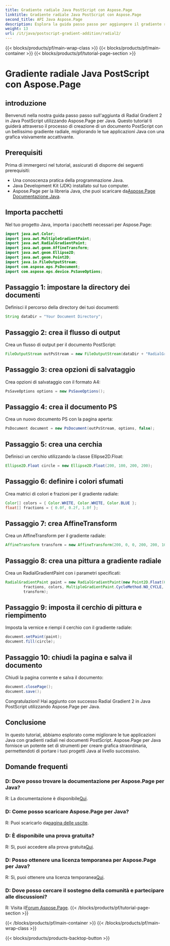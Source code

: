 ```yaml
---
title: Gradiente radiale Java PostScript con Aspose.Page
linktitle: Gradiente radiale Java PostScript con Aspose.Page
second_title: API Java Aspose.Page
description: Esplora la guida passo passo per aggiungere il gradiente radiale in Java PostScript utilizzando Aspose.Page per una grafica straordinaria nelle tue applicazioni Java.
weight: 13
url: /it/java/postscript-gradient-addition/radial2/
---
```


{{< blocks/products/pf/main-wrap-class >}}
{{< blocks/products/pf/main-container >}}
{{< blocks/products/pf/tutorial-page-section >}}

# Gradiente radiale Java PostScript con Aspose.Page

## introduzione
Benvenuti nella nostra guida passo passo sull'aggiunta di Radial Gradient 2 in Java PostScript utilizzando Aspose.Page per Java. Questo tutorial ti guiderà attraverso il processo di creazione di un documento PostScript con un bellissimo gradiente radiale, migliorando le tue applicazioni Java con una grafica visivamente accattivante.
## Prerequisiti
Prima di immergerci nel tutorial, assicurati di disporre dei seguenti prerequisiti:
- Una conoscenza pratica della programmazione Java.
- Java Development Kit (JDK) installato sul tuo computer.
-  Aspose.Page per la libreria Java, che puoi scaricare da[Aspose.Page Documentazione Java](https://reference.aspose.com/page/java/).
## Importa pacchetti
Nel tuo progetto Java, importa i pacchetti necessari per Aspose.Page:
```java
import java.awt.Color;
import java.awt.MultipleGradientPaint;
import java.awt.RadialGradientPaint;
import java.awt.geom.AffineTransform;
import java.awt.geom.Ellipse2D;
import java.awt.geom.Point2D;
import java.io.FileOutputStream;
import com.aspose.eps.PsDocument;
import com.aspose.eps.device.PsSaveOptions;
```
## Passaggio 1: impostare la directory dei documenti
Definisci il percorso della directory dei tuoi documenti:
```java
String dataDir = "Your Document Directory";
```
## Passaggio 2: crea il flusso di output
Crea un flusso di output per il documento PostScript:
```java
FileOutputStream outPsStream = new FileOutputStream(dataDir + "RadialGradient2_outPS.ps");
```
## Passaggio 3: crea opzioni di salvataggio
Crea opzioni di salvataggio con il formato A4:
```java
PsSaveOptions options = new PsSaveOptions();
```
## Passaggio 4: crea il documento PS
Crea un nuovo documento PS con la pagina aperta:
```java
PsDocument document = new PsDocument(outPsStream, options, false);
```
## Passaggio 5: crea una cerchia
Definisci un cerchio utilizzando la classe Ellipse2D.Float:
```java
Ellipse2D.Float circle = new Ellipse2D.Float(200, 100, 200, 200);
```
## Passaggio 6: definire i colori sfumati
Crea matrici di colori e frazioni per il gradiente radiale:
```java
Color[] colors = { Color.WHITE, Color.WHITE, Color.BLUE };
float[] fractions = { 0.0f, 0.2f, 1.0f };
```
## Passaggio 7: crea AffineTransform
Crea un AffineTransform per il gradiente radiale:
```java
AffineTransform transform = new AffineTransform(200, 0, 0, 200, 200, 100);
```
## Passaggio 8: crea una pittura a gradiente radiale
Crea un RadialGradientPaint con i parametri specificati:
```java
RadialGradientPaint paint = new RadialGradientPaint(new Point2D.Float(64, 64), 68, new Point2D.Float(24, 24),
        fractions, colors, MultipleGradientPaint.CycleMethod.NO_CYCLE, MultipleGradientPaint.ColorSpaceType.SRGB,
        transform);
```
## Passaggio 9: imposta il cerchio di pittura e riempimento
Imposta la vernice e riempi il cerchio con il gradiente radiale:
```java
document.setPaint(paint);
document.fill(circle);
```
## Passaggio 10: chiudi la pagina e salva il documento
Chiudi la pagina corrente e salva il documento:
```java
document.closePage();
document.save();
```
Congratulazioni! Hai aggiunto con successo Radial Gradient 2 in Java PostScript utilizzando Aspose.Page per Java.
## Conclusione
In questo tutorial, abbiamo esplorato come migliorare le tue applicazioni Java con gradienti radiali nei documenti PostScript. Aspose.Page per Java fornisce un potente set di strumenti per creare grafica straordinaria, permettendoti di portare i tuoi progetti Java al livello successivo.
## Domande frequenti
### D: Dove posso trovare la documentazione per Aspose.Page per Java?
 R: La documentazione è disponibile[Qui](https://reference.aspose.com/page/java/).
### D: Come posso scaricare Aspose.Page per Java?
 R: Puoi scaricarlo da[pagina delle uscite](https://releases.aspose.com/page/java/).
### D: È disponibile una prova gratuita?
 R: Sì, puoi accedere alla prova gratuita[Qui](https://releases.aspose.com/).
### D: Posso ottenere una licenza temporanea per Aspose.Page per Java?
 R: Sì, puoi ottenere una licenza temporanea[Qui](https://purchase.aspose.com/temporary-license/).
### D: Dove posso cercare il sostegno della comunità e partecipare alle discussioni?
 R: Visita il[Forum Aspose.Page](https://forum.aspose.com/c/page/39).
{{< /blocks/products/pf/tutorial-page-section >}}

{{< /blocks/products/pf/main-container >}}
{{< /blocks/products/pf/main-wrap-class >}}

{{< blocks/products/products-backtop-button >}}
